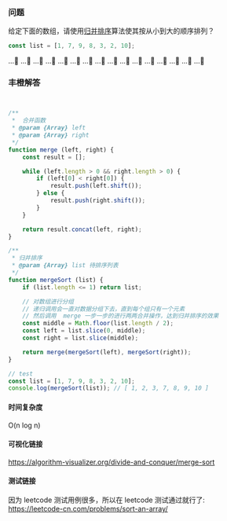 ### 问题

给定下面的数组，请使用[归并排序](https://zh.wikipedia.org/wiki/%E5%BD%92%E5%B9%B6%E6%8E%92%E5%BA%8F)算法使其按从小到大的顺序排列？

```javascript
const list = [1, 7, 9, 8, 3, 2, 10];
```

...🤔
...🤔
...🤔
...🤔
...🤔
...🤔
...🤔
...🤔
...🤔
...🤔
...🤔
...🤔
...🤔
...🤔
...🤔
...🤔


### 丰橙解答

```javascript


/**
 *  合并函数
 * @param {Array} left 
 * @param {Array} right 
 */
function merge (left, right) { 
    const result = [];

    while (left.length > 0 && right.length > 0) {
        if (left[0] < right[0]) {
            result.push(left.shift());
        } else {
            result.push(right.shift());
        }
    }

    return result.concat(left, right);
}

/**
 * 归并排序
 * @param {Array} list 待排序列表
 */
function mergeSort (list) {
    if (list.length <= 1) return list;

    // 对数组进行分组
    // 递归调用会一直对数据分组下去，直到每个组只有一个元素
    // 然后调用  merge 一步一步的进行两两合并操作，达到归并排序的效果
    const middle = Math.floor(list.length / 2);
    const left = list.slice(0, middle);
    const right = list.slice(middle);

    return merge(mergeSort(left), mergeSort(right));
}

// test
const list = [1, 7, 9, 8, 3, 2, 10];
console.log(mergeSort(list)); // [ 1, 2, 3, 7, 8, 9, 10 ]

```

#### 时间复杂度
O(n log n)


#### 可视化链接
https://algorithm-visualizer.org/divide-and-conquer/merge-sort


#### 测试链接
因为 leetcode 测试用例很多，所以在 leetcode 测试通过就行了:
https://leetcode-cn.com/problems/sort-an-array/